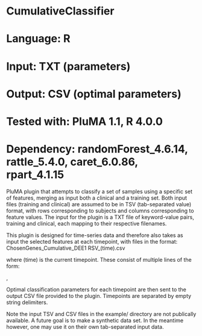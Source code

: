 # CumulativeClassifier
# Language: R
# Input: TXT (parameters)
# Output: CSV (optimal parameters)
# Tested with: PluMA 1.1, R 4.0.0
# Dependency: randomForest_4.6.14, rattle_5.4.0, caret_6.0.86, rpart_4.1.15

PluMA plugin that attempts to classify a set of samples 
using a specific set of features, merging as input both 
a clinical and a training set.  Both input files (training and clinical) are assumed to be in TSV (tab-separated value)
format, with rows corresponding to subjects and columns corresponding to feature values.
The input for the plugin is a TXT file of keyword-value pairs, training and clinical,
each mapping to their respective filenames.

This plugin is designed for time-series data and therefore also takes as input the selected 
features at each timepoint, with files in the format:
ChosenGenes_Cumulative_DEE1 RSV_(time).csv

where (time) is the current timepoint.  These consist of multiple lines of the form:

<featurename>,<value>

Optimal classification parameters for each timepoint are then sent to the output CSV
file provided to the plugin.  Timepoints are separated by empty string delimiters.

Note the input TSV and CSV files in the example/ directory are not publically available.
A future goal is to make a synthetic data set.  In the meantime however, one may
use it on their own tab-separated input data.
